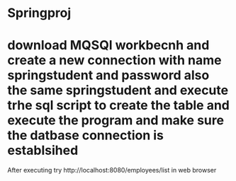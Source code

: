 # Springproj
# download MQSQl workbecnh and create a new connection with name springstudent and password also the same springstudent and execute trhe sql script to create the table and execute the program and make sure the datbase connection is establsihed



After executing try http://localhost:8080/employees/list in web browser
